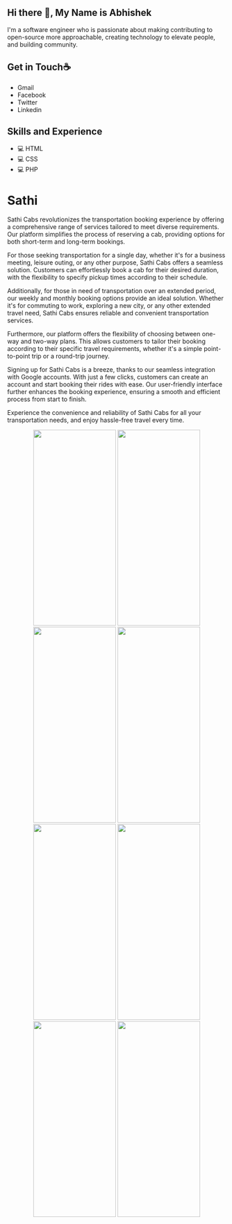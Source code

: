 ## **Hi there 👋, My Name is Abhishek**
I'm a software engineer who is passionate about making contributing to open-source more approachable, creating technology to elevate people, and building community.

## **Get in Touch☕** 
* Gmail
* Facebook
* Twitter
* Linkedin

## **Skills and Experience**
* 💻 HTML
* 💻 CSS
* 💻 PHP

# Sathi
Sathi Cabs revolutionizes the transportation booking experience by offering a comprehensive range of services tailored to meet diverse requirements. Our platform simplifies the process of reserving a cab, providing options for both short-term and long-term bookings.

For those seeking transportation for a single day, whether it's for a business meeting, leisure outing, or any other purpose, Sathi Cabs offers a seamless solution. Customers can effortlessly book a cab for their desired duration, with the flexibility to specify pickup times according to their schedule.

Additionally, for those in need of transportation over an extended period, our weekly and monthly booking options provide an ideal solution. Whether it's for commuting to work, exploring a new city, or any other extended travel need, Sathi Cabs ensures reliable and convenient transportation services.

Furthermore, our platform offers the flexibility of choosing between one-way and two-way plans. This allows customers to tailor their booking according to their specific travel requirements, whether it's a simple point-to-point trip or a round-trip journey.

Signing up for Sathi Cabs is a breeze, thanks to our seamless integration with Google accounts. With just a few clicks, customers can create an account and start booking their rides with ease. Our user-friendly interface further enhances the booking experience, ensuring a smooth and efficient process from start to finish.

Experience the convenience and reliability of Sathi Cabs for all your transportation needs, and enjoy hassle-free travel every time.

<div align="center">
<img src="https://github.com/0virusdetect/sathi/assets/47599266/07318def-a406-442d-9f7a-ca47e7947ae9" width="190" height="450">
<img src="https://github.com/0virusdetect/sathi/assets/47599266/7183f109-2750-49fa-a825-146613c6e91f" width="190" height="450">
<img src="https://github.com/0virusdetect/sathi/assets/47599266/add8fe68-083d-4471-8d31-384b452e6dfd" width="190" height="450">
<img src="https://github.com/0virusdetect/sathi/assets/47599266/558f8d39-4c08-4fc7-9961-b964f44c79e7" width="190" height="450">
<img src="https://github.com/0virusdetect/sathi/assets/47599266/75aba16e-0311-44ec-ba0e-79a8e81f8a6f" width="190" height="450">
<img src="https://github.com/0virusdetect/sathi/assets/47599266/03923861-9c92-4c84-a914-8d3d4dfdd74c" width="190" height="450">
<img src="https://github.com/0virusdetect/sathi/assets/47599266/83b40279-9414-483c-8e7b-82093b1706fc" width="190" height="450">
<img src="https://github.com/0virusdetect/sathi/assets/47599266/2d6ef28d-70ea-4378-9c92-a229ad00ed67" width="190" height="450">
</div>
